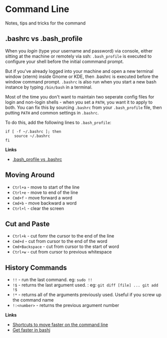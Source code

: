# Command Line 

Notes, tips and tricks for the command

## .bashrc vs .bash_profile

When you *login* (type your username and password) via console, either sitting at the machine or remotely via ssh: `.bash_profile` is executed to configure your shell before the initial commmand prompt.  

But if you've already logged into your machine and open a new terminal window (xterm) inside Gnome or KDE, then .bashrc is executed before the window command prompt. `.bashrc` is also run when you start a new bash instance by typing `/bin/bash` in a terminal. 

Most of the time you don't want to maintain two seperate config files for login and non-login shells - when you set a `PATH`, you want it to apply to both.  You can fix this by sourcing `.bashrc` from your `.bash_profile` file, then putting `PATH` and common settings in `.bashrc`. 

To do this, add the following lines to `.bash_profile`:

    if [ -f ~/.bashrc ]; then 
        source ~/.bashrc
    fi

__Links__

- [.bash_profile vs .bashrc](http://www.joshstaiger.org/archives/2005/07/bash_profile_vs.html)

## Moving Around

- `Ctrl+a` - move to start of the line
- `Ctrl+e` - move to end of the line
- `Cmd+f` - move forward a word
- `Cmd+b` - move backward a word
- `Ctrl+l` - clear the screen

## Cut and Paste

- `Ctrl+k` - cut fomr the cursor to the end of the line
- `Cmd+d` - cut from cursor to the end of the word
- `Cmd+Backspace` - cut from cursor to the start of word
- `Ctrl+w` - cut from cursor to previous whitespace


## History Commands

- `!!` - run the last command.  eg: `sudo !!` 
- `!$` - returns the last argument used. : eg: `git diff [file] ... git add !$`
- `!*` - returns all of the arguments previously used.  Useful if you screw up the command name
- `!:<number>` - returns the previous argument number


__Links__

- [Shortcuts to move faster on the command line](http://teohm.com/blog/2012/01/04/shortcuts-to-move-faster-in-bash-command-line/)
- [Get faster in bash](http://is.muni.cz/www/xsiska2/2014/08/01/get-faster-in-bash.html)j
